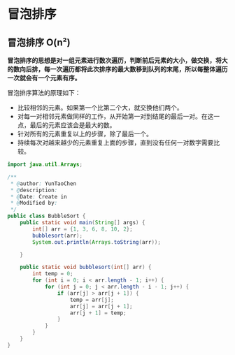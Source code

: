# 冒泡排序


## 冒泡排序  O(n²) 

**冒泡排序的思想是对一组元素进行数次遍历，判断前后元素的大小，做交换，将大的数向后排，每一次遍历都将此次排序的最大数移到队列的末尾，所以每整体遍历一次就会有一个元素有序。**

冒泡排序算法的原理如下： 

- 比较相邻的元素。如果第一个比第二个大，就交换他们两个。
-  对每一对相邻元素做同样的工作，从开始第一对到结尾的最后一对。在这一点，最后的元素应该会是最大的数。 
- 针对所有的元素重复以上的步骤，除了最后一个。 
- 持续每次对越来越少的元素重复上面的步骤，直到没有任何一对数字需要比较。



```java
import java.util.Arrays;

/**
 * @author: YunTaoChen
 * @description:
 * @Date: Create in
 * @Modified by:
 */
public class BubbleSort {
    public static void main(String[] args) {
        int[] arr = {1, 3, 6, 8, 10, 2};
        bubblesort(arr);
        System.out.println(Arrays.toString(arr));

    }

    public static void bubblesort(int[] arr) {
        int temp = 0;
        for (int i = 0; i < arr.length - 1; i++) {
            for (int j = 0; j < arr.length - i - 1; j++) {
                if (arr[j] > arr[j + 1]) {
                    temp = arr[j];
                    arr[j] = arr[j + 1];
                    arr[j + 1] = temp;
                }
            }
        }
    }
}
```


